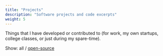 ```yaml
---
title: "Projects"
description: "Software projects and code excerpts"
weight: 5
---
```


Things that I have developed or contributed to (for work, my own startups,
college classes, or just during my spare-time).

Show: all / [open-source](/open-source-projects/)
